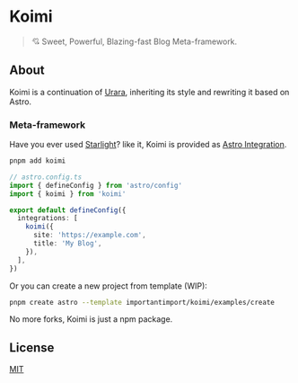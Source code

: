 # Koimi

> 💘 Sweet, Powerful, Blazing-fast Blog Meta-framework.

## About

Koimi is a continuation of [Urara](https://github.com/importantimport/urara), inheriting its style and rewriting it based on Astro.

### Meta-framework

Have you ever used [Starlight](https://starlight.astro.build)? like it, Koimi is provided as [Astro Integration](https://docs.astro.build/en/guides/integrations-guide/).

```bash
pnpm add koimi
```

```ts
// astro.config.ts
import { defineConfig } from 'astro/config'
import { koimi } from 'koimi'

export default defineConfig({
  integrations: [
    koimi({
      site: 'https://example.com',
      title: 'My Blog',
    }),
  ],
})
```

Or you can create a new project from template (WIP):

```bash
pnpm create astro --template importantimport/koimi/examples/create
```

No more forks, Koimi is just a npm package.

## License

[MIT](LICENSE.md)
